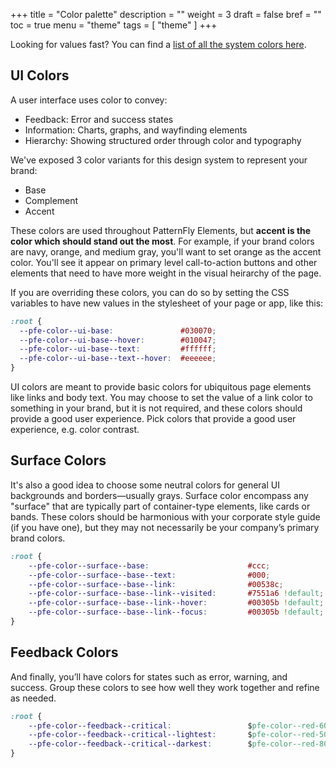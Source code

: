 +++
title = "Color palette"
description = ""
weight = 3
draft = false
bref = ""
toc = true
menu = "theme"
tags = [ "theme" ]
+++


Looking for values fast? You can find a <a href="https://github.com/patternfly/patternfly-elements/blob/master/elements/pfe-sass/variables/_colors.scss" target="_blank">list of all the system colors here</a>.

## UI Colors

A user interface uses color to convey:

 - Feedback: Error and success states
 - Information: Charts, graphs, and wayfinding elements
 - Hierarchy: Showing structured order through color and typography

We've exposed 3 color variants for this design system to represent your brand:

 - Base
 - Complement
 - Accent

These colors are used throughout PatternFly Elements, but **accent is the color which should stand out the most**. For example, if your brand colors are navy, orange, and medium gray, you'll want to set orange as the accent color. You'll see it appear on primary level call-to-action buttons and other elements that need to have more weight in the visual heirarchy of the page.

If you are overriding these colors, you can do so by setting the CSS variables to have new values in the stylesheet of your page or app, like this:

```css
:root {
  --pfe-color--ui-base:               #030070;
  --pfe-color--ui-base--hover:        #010047;
  --pfe-color--ui-base--text:         #ffffff;
  --pfe-color--ui-base--text--hover:  #eeeeee;
}
```

UI colors are meant to provide basic colors for ubiquitous page elements like links and body text. You may choose to set the value of a link color to something in your brand, but it is not required, and these colors should provide a good user experience. Pick colors that provide a good user experience, e.g. color contrast.


## Surface Colors

It's also a good idea to choose some neutral colors for general UI backgrounds and borders—usually grays. Surface color encompass any "surface" that are typically part of container-type elements, like cards or bands. These colors should be harmonious with your corporate style guide (if you have one), but they may not necessarily be your company’s primary brand colors. 

```css
:root {
    --pfe-color--surface--base:                      #ccc;
    --pfe-color--surface--base--text:                #000;
    --pfe-color--surface--base--link:                #00538c; 
    --pfe-color--surface--base--link--visited:       #7551a6 !default;
    --pfe-color--surface--base--link--hover:         #00305b !default;
    --pfe-color--surface--base--link--focus:         #00305b !default;
}
```


## Feedback Colors

And finally, you’ll have colors for states such as error, warning, and success. Group these colors to see how well they work together and refine as needed.

```css
:root {
    --pfe-color--feedback--critical:                 $pfe-color--red-600 !default;
    --pfe-color--feedback--critical--lightest:       $pfe-color--red-50 !default;
    --pfe-color--feedback--critical--darkest:        $pfe-color--red-800 !default;
}
```

